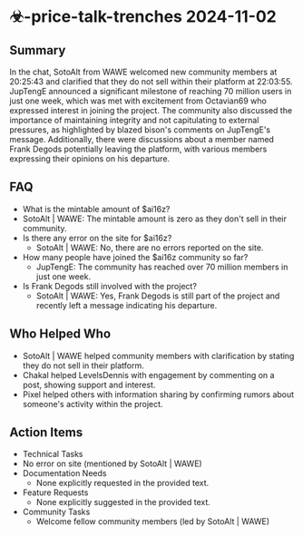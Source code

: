 # ☣-price-talk-trenches 2024-11-02

## Summary

In the chat, SotoAlt from WAWE welcomed new community members at 20:25:43 and clarified that they do not sell within
their platform at 22:03:55. JupTengE announced a significant milestone of reaching 70 million users in just one week,
which was met with excitement from Octavian69 who expressed interest in joining the project. The community also
discussed the importance of maintaining integrity and not capitulating to external pressures, as highlighted by blazed
bison's comments on JupTengE's message. Additionally, there were discussions about a member named Frank Degods
potentially leaving the platform, with various members expressing their opinions on his departure.

## FAQ

- What is the mintable amount of $ai16z?
- SotoAlt | WAWE: The mintable amount is zero as they don't sell in their community.
- Is there any error on the site for $ai16z?
    - SotoAlt | WAWE: No, there are no errors reported on the site.
- How many people have joined the $ai16z community so far?
    - JupTengE: The community has reached over 70 million members in just one week.
- Is Frank Degods still involved with the project?
    - SotoAlt | WAWE: Yes, Frank Degods is still part of the project and recently left a message indicating his
      departure.

## Who Helped Who

- SotoAlt | WAWE helped community members with clarification by stating they do not sell in their platform.
- Chakal helped LevelsDennis with engagement by commenting on a post, showing support and interest.
- Pixel helped others with information sharing by confirming rumors about someone's activity within the project.

## Action Items

- Technical Tasks
- No error on site (mentioned by SotoAlt | WAWE)
- Documentation Needs
    - None explicitly requested in the provided text.
- Feature Requests
    - None explicitly suggested in the provided text.
- Community Tasks
    - Welcome fellow community members (led by SotoAlt | WAWE)

